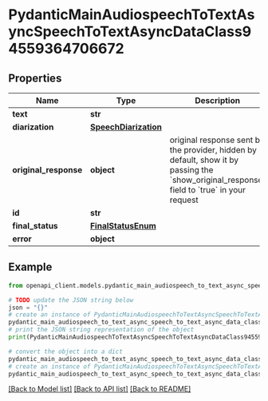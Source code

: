 # PydanticMainAudiospeechToTextAsyncSpeechToTextAsyncDataClass94559364706672


## Properties

Name | Type | Description | Notes
------------ | ------------- | ------------- | -------------
**text** | **str** |  | 
**diarization** | [**SpeechDiarization**](SpeechDiarization.md) |  | 
**original_response** | **object** | original response sent by the provider, hidden by default, show it by passing the &#x60;show_original_response&#x60; field to &#x60;true&#x60; in your request | [optional] 
**id** | **str** |  | 
**final_status** | [**FinalStatusEnum**](FinalStatusEnum.md) |  | 
**error** | **object** |  | [optional] 

## Example

```python
from openapi_client.models.pydantic_main_audiospeech_to_text_async_speech_to_text_async_data_class94559364706672 import PydanticMainAudiospeechToTextAsyncSpeechToTextAsyncDataClass94559364706672

# TODO update the JSON string below
json = "{}"
# create an instance of PydanticMainAudiospeechToTextAsyncSpeechToTextAsyncDataClass94559364706672 from a JSON string
pydantic_main_audiospeech_to_text_async_speech_to_text_async_data_class94559364706672_instance = PydanticMainAudiospeechToTextAsyncSpeechToTextAsyncDataClass94559364706672.from_json(json)
# print the JSON string representation of the object
print(PydanticMainAudiospeechToTextAsyncSpeechToTextAsyncDataClass94559364706672.to_json())

# convert the object into a dict
pydantic_main_audiospeech_to_text_async_speech_to_text_async_data_class94559364706672_dict = pydantic_main_audiospeech_to_text_async_speech_to_text_async_data_class94559364706672_instance.to_dict()
# create an instance of PydanticMainAudiospeechToTextAsyncSpeechToTextAsyncDataClass94559364706672 from a dict
pydantic_main_audiospeech_to_text_async_speech_to_text_async_data_class94559364706672_form_dict = pydantic_main_audiospeech_to_text_async_speech_to_text_async_data_class94559364706672.from_dict(pydantic_main_audiospeech_to_text_async_speech_to_text_async_data_class94559364706672_dict)
```
[[Back to Model list]](../README.md#documentation-for-models) [[Back to API list]](../README.md#documentation-for-api-endpoints) [[Back to README]](../README.md)


